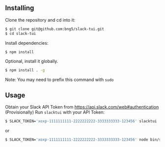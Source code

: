 Installing
----------

Clone the repository and cd into it:
```bash
$ git clone git@github.com:bng5/slack-tui.git
$ cd slack-tui
```

Install dependencies:
```bash
$ npm install
```

Optional, install it globally.
```bash
$ npm install . -g
```
Note: You may need to prefix this command with `sudo`

Usage
-----

Obtain your Slack API Token from https://api.slack.com/web#authentication  
(Provisionally) Run `slacktui` with your API Token:
```bash
$ SLACK_TOKEN='xoxp-1111111111-2222222222-3333333333-123456' slacktui
```
or
```bash
$ SLACK_TOKEN='xoxp-1111111111-2222222222-3333333333-123456' node bin/slacktui.js
```
